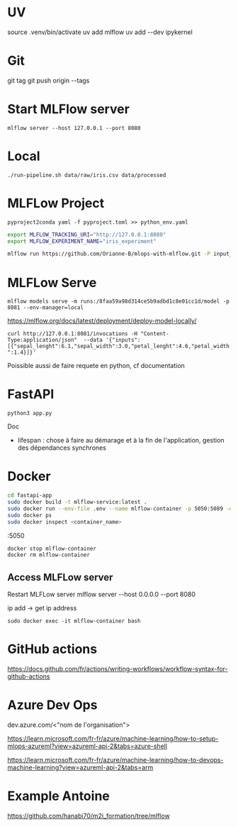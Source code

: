 # UV

source .venv/bin/activate
uv add mlflow
uv add --dev ipykernel

# Git

git tag <tag-name>
git push origin --tags

# Start MLFlow server

`mlflow server --host 127.0.0.1 --port 8080`

# Local 

`./run-pipeline.sh data/raw/iris.csv data/processed`

# MLFLow Project

`pyproject2conda yaml -f pyproject.toml >> python_env.yaml`

```bash
export MLFLOW_TRACKING_URI="http://127.0.0.1:8080"
export MLFLOW_EXPERIMENT_NAME="iris_experiment"

mlflow run https://github.com/Orianne-B/mlops-with-mlflow.git -P input_data=/home/administrateur/exo/mlops-with-mlflow/data/raw/iris.csv -P processed_data_folder=/home/administrateur/exo/mlops-with-mlflow/data/processed --env-manager=local
```

# MLFLow Serve

`mlflow models serve -m runs:/8faa59a98d314ce5b9adbd1c8e01cc1d/model -p 8081 --env-manager=local`

https://mlflow.org/docs/latest/deployment/deploy-model-locally/

`curl http://127.0.0.1:8081/invocations -H "Content-Type:application/json"  --data '{"inputs": [{"sepal_lenght":6.1,"sepal_width":3.0,"petal_lenght":4.6,"petal_width":1.4}]}'`

Poissible aussi de faire requete en python, cf documentation

# FastAPI

`python3 app.py`

Doc
- lifespan : chose à faire au démarage et à la fin de l'application, gestion des dépendances synchrones

# Docker

```bash
cd fastapi-app
sudo docker build -t mlflow-service:latest .
sudo docker run --env-file .env --name mlflow-container -p 5050:5089 -d mlflow-service 
sudo docker ps
sudo docker inspect <container_name>
```

<IPAddress>:5050

```bash
docker stop mlflow-container
docker rm mlflow-container
```

## Access MLFLow server

Restart MLFLow server
mlflow server --host 0.0.0.0 --port 8080

ip add -> get ip address

`sudo docker exec -it mlflow-container bash`

# GitHub actions

https://docs.github.com/fr/actions/writing-workflows/workflow-syntax-for-github-actions


# Azure Dev Ops

dev.azure.com/<"nom de l'organisation">

https://learn.microsoft.com/fr-fr/azure/machine-learning/how-to-setup-mlops-azureml?view=azureml-api-2&tabs=azure-shell

https://learn.microsoft.com/fr-fr/azure/machine-learning/how-to-devops-machine-learning?view=azureml-api-2&tabs=arm

# Example Antoine

https://github.com/hanabi70/m2i_formation/tree/mlflow
